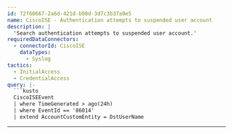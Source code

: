 ```yaml
---
id: 72f60667-2a6d-421d-b98d-3d7c3b37a0e5
name: CiscoISE - Authentication attempts to suspended user account
description: |
  'Search authentication attempts to suspended user account.'
requiredDataConnectors:
  - connectorId: CiscoISE
    dataTypes:
      - Syslog
tactics:
  - InitialAccess
  - CredentialAccess
query: |-
  ```kusto
  CiscoISEEvent
  | where TimeGenerated > ago(24h)
  | where EventId == '86014'
  | extend AccountCustomEntity = DstUserName
  ```
---
```



